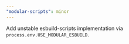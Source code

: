 ```yaml
---
"modular-scripts": minor
---
```


Add unstable esbuild-scripts implementation via `process.env.USE_MODULAR_ESBUILD`.
